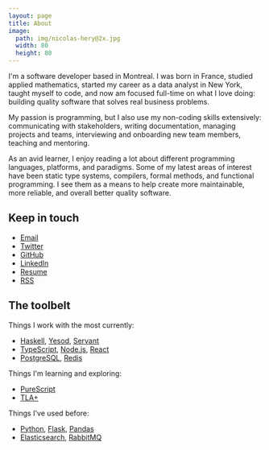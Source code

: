 ```yaml
---
layout: page
title: About
image:
  path: img/nicolas-hery@2x.jpg
  width: 80
  height: 80
---
```


I'm a software developer based in Montreal. I was born in France, studied applied mathematics, started my career as a data analyst in New York, taught myself to code, and now am focused full-time on what I love doing: building quality software that solves real business problems.

My passion is programming, but I also use my non-coding skills extensively: communicating with stakeholders, writing documentation, managing projects and teams, interviewing and onboarding new team members, teaching and mentoring.

As an avid learner, I enjoy reading a lot about different programming languages, platforms, and paradigms. Some of my latest areas of interest have been static type systems, compilers, formal methods, and functional programming. I see them as a means to help create more maintainable, more reliable, and overall better quality software.

## Keep in touch

- [Email](mailto:hi@nicolashery.com)
- [Twitter](https://twitter.com/nicolas_hery)
- [GitHub](https://github.com/nicolashery)
- [LinkedIn](http://www.linkedin.com/in/nicolashery)
- [Resume](/nicolas-hery.pdf)
- [RSS](/feed.xml)

## The toolbelt

Things I work with the most currently:

- [Haskell](https://www.haskell.org/), [Yesod](https://www.yesodweb.com/), [Servant](https://docs.servant.dev/)
- [TypeScript](https://www.typescriptlang.org/), [Node.js](http://nodejs.org/), [React](http://facebook.github.io/react/)
- [PostgreSQL](http://www.postgresql.org/), [Redis](http://redis.io/)

Things I'm learning and exploring:

- [PureScript](http://www.purescript.org/)
- [TLA+](https://learntla.com/introduction/)

Things I've used before:

- [Python](http://python.org/), [Flask](https://flask.palletsprojects.com/), [Pandas](http://pandas.pydata.org/)
- [Elasticsearch](http://www.elasticsearch.org/), [RabbitMQ](https://www.rabbitmq.com/)
